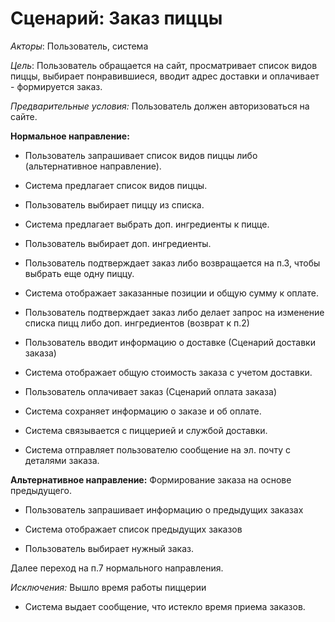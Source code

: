 # Сценарий: Заказ пиццы
_Акторы_: Пользователь, система

_Цель_: Пользователь обращается на сайт, просматривает список видов пиццы, выбирает понравившиеся, вводит адрес доставки и оплачивает - формируется заказ.


_Предварительные условия:_ Пользователь должен авторизоваться на сайте.


__Нормальное направление:__

* Пользователь запрашивает список видов пиццы либо (альтернативное направление).

* Система предлагает список видов пиццы.

* Пользователь выбирает пиццу из списка.

* Система предлагает выбрать доп. ингредиенты к пицце.

* Пользователь выбирает доп. ингредиенты.

* Пользователь подтверждает заказ либо возвращается на п.3, чтобы выбрать еще одну пиццу.

* Система отображает заказанные позиции и общую сумму к оплате.

* Пользователь подтверждает заказ либо делает запрос на изменение списка пицц либо доп. ингредиентов (возврат к п.2)

* Пользователь вводит информацию о доставке (Сценарий доставки заказа)

* Система отображает общую стоимость заказа с учетом доставки.

* Пользователь оплачивает заказ (Сценарий оплата заказа)

* Система сохраняет информацию о заказе и об оплате.

* Система связывается с пиццерией и службой доставки.

* Система отправляет пользователю сообщение на эл. почту с деталями заказа.

__Альтернативное направление:__ Формирование заказа на основе предыдущего.

* Пользователь запрашивает информацию о предыдущих заказах

* Система отображает список предыдущих заказов

* Пользователь выбирает нужный заказ.

Далее переход на п.7 нормального направления.

_Исключения:_ Вышло время работы пиццерии

* Система выдает сообщение, что истекло время приема заказов.